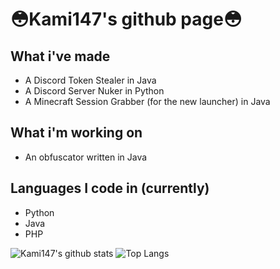 <h1>😳Kami147's github page😳</h1>

<h2>What i've made</h2>
<ul>
  <li>A Discord Token Stealer in Java</li>
  <li>A Discord Server Nuker in Python</li>
  <li>A Minecraft Session Grabber (for the new launcher) in Java</li>
</ul>
<h2>What i'm working on</h2>
<ul>
  <li>An obfuscator written in Java</li>
</ul>
<h2>Languages I code in (currently)</h2>
<ul>
  <li>Python</li>
  <li>Java</li>
  <li>PHP</li>
</ul>

![Kami147's github stats](https://github-readme-stats.vercel.app/api?username=Kami147&show_icons=true)
![Top Langs](https://github-readme-stats.vercel.app/api/top-langs/?username=Kami147)
